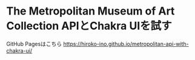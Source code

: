 # The Metropolitan Museum of Art Collection APIとChakra UIを試す

GitHub Pagesはこちら
https://hiroko-ino.github.io/metropolitan-api-with-chakra-ui/